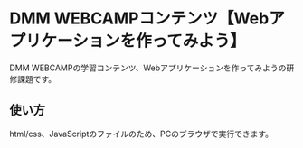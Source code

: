 # DMM WEBCAMPコンテンツ【Webアプリケーションを作ってみよう】
DMM WEBCAMPの学習コンテンツ、Webアプリケーションを作ってみようの研修課題です。
## 使い方
html/css、JavaScriptのファイルのため、PCのブラウザで実行できます。
